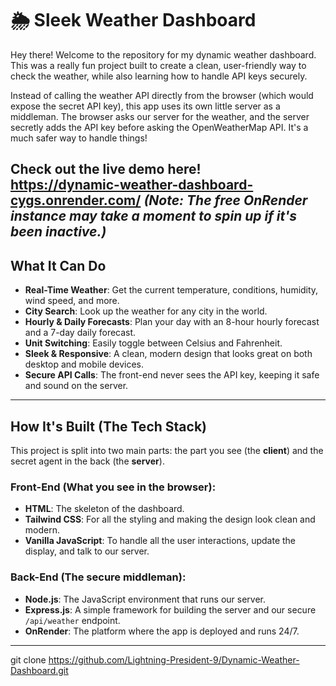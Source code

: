 # 🌦️ Sleek Weather Dashboard

Hey there! Welcome to the repository for my dynamic weather dashboard. This was a really fun project built to create a clean, user-friendly way to check the weather, while also learning how to handle API keys securely.

Instead of calling the weather API directly from the browser (which would expose the secret API key), this app uses its own little server as a middleman. The browser asks our server for the weather, and the server secretly adds the API key before asking the OpenWeatherMap API. It's a much safer way to handle things!

**Check out the live demo here!**  
https://dynamic-weather-dashboard-cygs.onrender.com/
*(Note: The free OnRender instance may take a moment to spin up if it's been inactive.)*
---

## What It Can Do

- **Real-Time Weather**: Get the current temperature, conditions, humidity, wind speed, and more.  
- **City Search**: Look up the weather for any city in the world.  
- **Hourly & Daily Forecasts**: Plan your day with an 8-hour hourly forecast and a 7-day daily forecast.  
- **Unit Switching**: Easily toggle between Celsius and Fahrenheit.  
- **Sleek & Responsive**: A clean, modern design that looks great on both desktop and mobile devices.  
- **Secure API Calls**: The front-end never sees the API key, keeping it safe and sound on the server.

---

## How It's Built (The Tech Stack)

This project is split into two main parts: the part you see (the **client**) and the secret agent in the back (the **server**).

### Front-End (What you see in the browser):
- **HTML**: The skeleton of the dashboard.
- **Tailwind CSS**: For all the styling and making the design look clean and modern.
- **Vanilla JavaScript**: To handle all the user interactions, update the display, and talk to our server.

### Back-End (The secure middleman):
- **Node.js**: The JavaScript environment that runs our server.
- **Express.js**: A simple framework for building the server and our secure `/api/weather` endpoint.
- **OnRender**: The platform where the app is deployed and runs 24/7.

---
git clone https://github.com/Lightning-President-9/Dynamic-Weather-Dashboard.git
